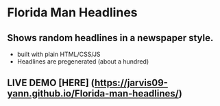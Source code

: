 # Florida Man Headlines

## Shows random headlines in a newspaper style.

- built with plain HTML/CSS/JS
- Headlines are pregenerated (about a hundred)

## LIVE DEMO [HERE] (https://jarvis09-yann.github.io/Florida-man-headlines/)

